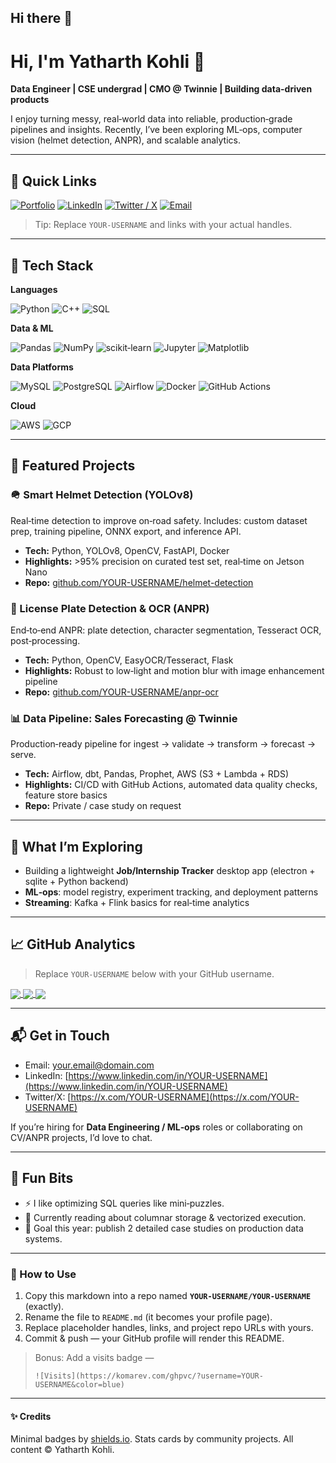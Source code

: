 ## Hi there 👋
# Hi, I'm Yatharth Kohli 👋

**Data Engineer | CSE undergrad | CMO @ Twinnie | Building data-driven products**

I enjoy turning messy, real‑world data into reliable, production‑grade pipelines and insights. Recently, I’ve been exploring ML‑ops, computer vision (helmet detection, ANPR), and scalable analytics.

---

## 🔗 Quick Links

[![Portfolio](https://img.shields.io/badge/Portfolio-000?style=for-the-badge\&logo=vercel\&logoColor=white)](https://example.com)
[![LinkedIn](https://img.shields.io/badge/LinkedIn-0A66C2?style=for-the-badge\&logo=linkedin\&logoColor=white)](https://www.linkedin.com/in/YOUR-USERNAME)
[![Twitter / X](https://img.shields.io/badge/Twitter-111?style=for-the-badge\&logo=x\&logoColor=white)](https://x.com/YOUR-USERNAME)
[![Email](https://img.shields.io/badge/Email-181717?style=for-the-badge\&logo=gmail\&logoColor=white)](mailto:your.email@domain.com)

> Tip: Replace `YOUR-USERNAME` and links with your actual handles.

---

## 🧰 Tech Stack

**Languages**

![Python](https://img.shields.io/badge/Python-3670A0?logo=python\&logoColor=white\&style=flat)
![C++](https://img.shields.io/badge/C++-00599C?logo=c%2B%2B\&logoColor=white\&style=flat)
![SQL](https://img.shields.io/badge/SQL-025E8C?logo=postgresql\&logoColor=white\&style=flat)

**Data & ML**

![Pandas](https://img.shields.io/badge/Pandas-150458?logo=pandas\&logoColor=white\&style=flat)
![NumPy](https://img.shields.io/badge/NumPy-013243?logo=numpy\&logoColor=white\&style=flat)
![scikit‑learn](https://img.shields.io/badge/scikit--learn-F7931E?logo=scikitlearn\&logoColor=white\&style=flat)
![Jupyter](https://img.shields.io/badge/Jupyter-F37626?logo=jupyter\&logoColor=white\&style=flat)
![Matplotlib](https://img.shields.io/badge/Matplotlib-11557C?logo=plotly\&logoColor=white\&style=flat)

**Data Platforms**

![MySQL](https://img.shields.io/badge/MySQL-005C84?logo=mysql\&logoColor=white\&style=flat)
![PostgreSQL](https://img.shields.io/badge/PostgreSQL-4169E1?logo=postgresql\&logoColor=white\&style=flat)
![Airflow](https://img.shields.io/badge/Apache_Airflow-017CEE?logo=apacheairflow\&logoColor=white\&style=flat)
![Docker](https://img.shields.io/badge/Docker-2496ED?logo=docker\&logoColor=white\&style=flat)
![GitHub Actions](https://img.shields.io/badge/GitHub_Actions-2088FF?logo=githubactions\&logoColor=white\&style=flat)

**Cloud**

![AWS](https://img.shields.io/badge/AWS-232F3E?logo=amazonaws\&logoColor=white\&style=flat)
![GCP](https://img.shields.io/badge/GCP-4285F4?logo=googlecloud\&logoColor=white\&style=flat)

---

## 🚀 Featured Projects

### 🪖 Smart Helmet Detection (YOLOv8)

Real‑time detection to improve on‑road safety. Includes: custom dataset prep, training pipeline, ONNX export, and inference API.

* **Tech:** Python, YOLOv8, OpenCV, FastAPI, Docker
* **Highlights:** >95% precision on curated test set, real‑time on Jetson Nano
* **Repo:** [github.com/YOUR-USERNAME/helmet-detection](https://github.com/YOUR-USERNAME/helmet-detection)

### 🔎 License Plate Detection & OCR (ANPR)

End‑to‑end ANPR: plate detection, character segmentation, Tesseract OCR, post‑processing.

* **Tech:** Python, OpenCV, EasyOCR/Tesseract, Flask
* **Highlights:** Robust to low‑light and motion blur with image enhancement pipeline
* **Repo:** [github.com/YOUR-USERNAME/anpr-ocr](https://github.com/YOUR-USERNAME/anpr-ocr)

### 📊 Data Pipeline: Sales Forecasting @ Twinnie

Production‑ready pipeline for ingest → validate → transform → forecast → serve.

* **Tech:** Airflow, dbt, Pandas, Prophet, AWS (S3 + Lambda + RDS)
* **Highlights:** CI/CD with GitHub Actions, automated data quality checks, feature store basics
* **Repo:** Private / case study on request

---

## 🧪 What I’m Exploring

* Building a lightweight **Job/Internship Tracker** desktop app (electron + sqlite + Python backend)
* **ML‑ops**: model registry, experiment tracking, and deployment patterns
* **Streaming**: Kafka + Flink basics for real‑time analytics

---

## 📈 GitHub Analytics

> Replace `YOUR-USERNAME` below with your GitHub username.

<a href="https://github.com/YOUR-USERNAME">
  <img align="center" src="https://github-readme-stats.vercel.app/api?username=YOUR-USERNAME&show_icons=true&hide_border=true" />
</a>

<a href="https://github.com/YOUR-USERNAME">
  <img align="center" src="https://github-readme-streak-stats.herokuapp.com?user=YOUR-USERNAME&hide_border=true" />
</a>

<a href="https://github.com/YOUR-USERNAME">
  <img align="center" src="https://github-readme-stats.vercel.app/api/top-langs/?username=YOUR-USERNAME&layout=compact&hide_border=true" />
</a>

---

## 📬 Get in Touch

* Email: [your.email@domain.com](mailto:your.email@domain.com)
* LinkedIn: [https://www.linkedin.com/in/YOUR-USERNAME](https://www.linkedin.com/in/YOUR-USERNAME)
* Twitter/X: [https://x.com/YOUR-USERNAME](https://x.com/YOUR-USERNAME)

If you’re hiring for **Data Engineering / ML‑ops** roles or collaborating on CV/ANPR projects, I’d love to chat.

---

## 🧩 Fun Bits

* ⚡ I like optimizing SQL queries like mini‑puzzles.
* 🧠 Currently reading about columnar storage & vectorized execution.
* 🎯 Goal this year: publish 2 detailed case studies on production data systems.

---

### 📄 How to Use

1. Copy this markdown into a repo named **`YOUR-USERNAME/YOUR-USERNAME`** (exactly).
2. Rename the file to `README.md` (it becomes your profile page).
3. Replace placeholder handles, links, and project repo URLs with yours.
4. Commit & push — your GitHub profile will render this README.

> Bonus: Add a visits badge —
>
> `![Visits](https://komarev.com/ghpvc/?username=YOUR-USERNAME&color=blue)`

---

#### ✨ Credits

Minimal badges by [shields.io](https://shields.io/). Stats cards by community projects. All content © Yatharth Kohli.

<!--
**yatharth1928/yatharth1928** is a ✨ _special_ ✨ repository because its `README.md` (this file) appears on your GitHub profile.

Here are some ideas to get you started:

- 🔭 I’m currently working on ...
- 🌱 I’m currently learning ...
- 👯 I’m looking to collaborate on ...
- 🤔 I’m looking for help with ...
- 💬 Ask me about ...
- 📫 How to reach me: ...
- 😄 Pronouns: ...
- ⚡ Fun fact: ...
-->
